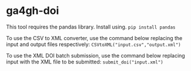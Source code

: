 # ga4gh-doi

This tool requires the pandas library. Install using. 
```pip install pandas```

To use the CSV to XML converter, use the command below replacing the input and output files respectively:
```CSVtoXML("input.csv","output.xml")```

To use the XML DOI batch submission, use the command below replacing input with the XML file to be submitted:
```submit_doi("input.xml")```